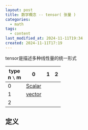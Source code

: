 ```yaml
---
layout: post
title: 数学概念 -- tensor( 张量 )
categories:
  - math
tags:
  - content
last_modified_at: 2024-11-11T19:34
created: 2024-11-11T17:19
---
```

tensor是描述多种线性量的统一形式


| type<br>n `\` m | 0                                                            | 1   | 2   |
| --------------- | ------------------------------------------------------------ | --- | --- |
| 0               | [Scalar](https://en.wikipedia.org/wiki/Scalar_(mathematics)) |     |     |
| 1               | [vector](https://en.wikipedia.org/wiki/Euclidean_vector)     |     |     |
| 2               |                                                              |     |     |

## 定义

